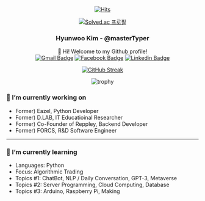 <div align="center">

[![Hits](https://hits.seeyoufarm.com/api/count/incr/badge.svg?url=https%3A%2F%2Fgithub.com%2FmasterTyper%2Fhit-counter&count_bg=%23FF3359&title_bg=%23555555&icon=github.svg&icon_color=%23FFFFFF&title=hits&edge_flat=false)](https://hits.seeyoufarm.com)

[![Solved.ac
프로필](http://mazassumnida.wtf/api/mini/generate_badge?boj=masterTyper)](https://solved.ac/masterTyper)
  
### Hyunwoo Kim - @masterTyper
👋 Hi! Welcome to my Github profile!   
[![Gmail Badge](https://img.shields.io/badge/-Gmail-d14836?style=flat-square&logo=Gmail&logoColor=white&link=mailto:hyunwookim.master@gmail.com)](mailto:hyunwookim.master@gmail.com)
[![Facebook Badge](https://img.shields.io/badge/-Facebook-1877f2?style=flat-square&logo=facebook&logoColor=white&link=https://www.facebook.com/hyunwookim.master/)](https://www.facebook.com/hyunwookim.master/)
[![Linkedin Badge](https://img.shields.io/badge/-LinkedIn-blue?style=flat-square&logo=Linkedin&logoColor=white&link=https://www.linkedin.com/in/waldo-kim/)](https://www.linkedin.com/in/waldo-kim/)

<!-- [![opgc](https://api.opgc.me/githubs/users/masterTyper/tag/?theme=basic)](https://opgc.me/#/users/masterTyper) -->
  
[![GitHub Streak](http://github-readme-streak-stats.herokuapp.com?user=masterTyper&theme=buefy&hide_border=false&date_format=M%20j%5B%2C%20Y%5D)](https://git.io/streak-stats)

![trophy](https://github-profile-trophy.vercel.app/?username=masterTyper)
  
</div>

### 🔭 I’m currently working on
- Former) Eazel, Python Developer <!-- (June 2022) -->
- Former) D.LAB, IT Educatioinal Researcher <!-- (Mar 2022 ~ May 2022) -->
- Former) Co-Founder of Reppley, Backend Developer <!-- (Feb 2022 ~ Mar 2022) -->
- Former) FORCS, R&D Software Engineer <!-- (Apr 2018 ~ Oct 2019) -->

---

### 🌱 I’m currently learning
- Languages: Python
- Focus: Algorithmic Trading
- Topics #1: ChatBot, NLP / Daily Conversation, GPT-3, Metaverse
- Topics #2: Server Programming, Cloud Computing, Database
- Topics #3: Arduino, Raspberry Pi, Making


<!---
masterTyper/masterTyper is a ✨ special ✨ repository because its `README.md` (this file) appears on your GitHub profile.
You can click the Preview link to take a look at your changes.
--->
